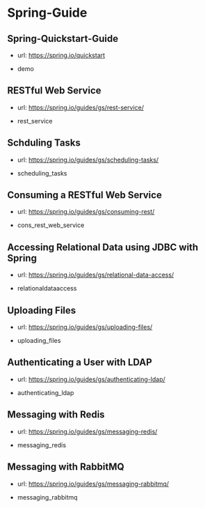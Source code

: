 # Spring-Guide

## Spring-Quickstart-Guide

- url: <https://spring.io/quickstart>

- demo

## RESTful Web Service

- url: <https://spring.io/guides/gs/rest-service/>

- rest_service

## Schduling Tasks

- url: <https://spring.io/guides/gs/scheduling-tasks/>

- scheduling_tasks

## Consuming a RESTful Web Service

- url: <https://spring.io/guides/gs/consuming-rest/>

- cons_rest_web_service

## Accessing Relational Data using JDBC with Spring

- url: <https://spring.io/guides/gs/relational-data-access/>

- relationaldataaccess

## Uploading Files

- url: <https://spring.io/guides/gs/uploading-files/>

- uploading_files

## Authenticating a User with LDAP

- url: <https://spring.io/guides/gs/authenticating-ldap/>

- authenticating_ldap

## Messaging with Redis

- url: <https://spring.io/guides/gs/messaging-redis/>

- messaging_redis

## Messaging with RabbitMQ

- url: <https://spring.io/guides/gs/messaging-rabbitmq/>

- messaging_rabbitmq
